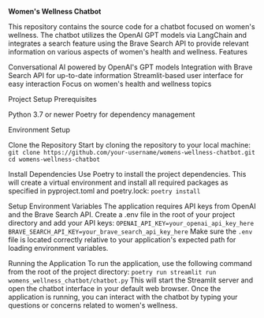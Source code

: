 **Women's Wellness Chatbot**

This repository contains the source code for a chatbot focused on women's wellness. The chatbot utilizes the OpenAI GPT models via LangChain and integrates a search feature using the Brave Search API to provide relevant information on various aspects of women's health and wellness.
Features

Conversational AI powered by OpenAI's GPT models
Integration with Brave Search API for up-to-date information
Streamlit-based user interface for easy interaction
Focus on women's health and wellness topics

Project Setup
Prerequisites

Python 3.7 or newer
Poetry for dependency management

Environment Setup

Clone the Repository
Start by cloning the repository to your local machine:
```git clone https://github.com/your-username/womens-wellness-chatbot.git```
```cd womens-wellness-chatbot```

Install Dependencies
Use Poetry to install the project dependencies. This will create a virtual environment and install all required packages as specified in pyproject.toml and poetry.lock:
```poetry install```

Setup Environment Variables
The application requires API keys from OpenAI and the Brave Search API. Create a .env file in the root of your project directory and add your API keys:
```OPENAI_API_KEY=your_openai_api_key_here```
```BRAVE_SEARCH_API_KEY=your_brave_search_api_key_here```
Make sure the ```.env``` file is located correctly relative to your application's expected path for loading environment variables.

Running the Application
To run the application, use the following command from the root of the project directory:
```poetry run streamlit run womens_wellness_chatbot/chatbot.py```
This will start the Streamlit server and open the chatbot interface in your default web browser. Once the application is running, you can interact with the chatbot by typing your questions or concerns related to women's wellness. 
